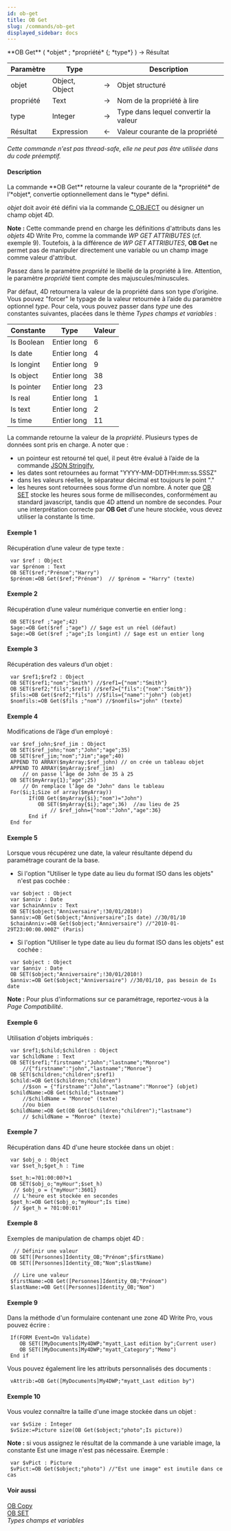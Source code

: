 ```yaml
---
id: ob-get
title: OB Get
slug: /commands/ob-get
displayed_sidebar: docs
---
```


<!--REF #_command_.OB Get.Syntax-->**OB Get** ( *objet* ; *propriété* {; *type*} ) -> Résultat<!-- END REF-->
<!--REF #_command_.OB Get.Params-->
| Paramètre | Type |  | Description |
| --- | --- | --- | --- |
| objet | Object, Object | &#8594;  | Objet structuré |
| propriété | Text | &#8594;  | Nom de la propriété à lire |
| type | Integer | &#8594;  | Type dans lequel convertir la valeur |
| Résultat | Expression | &#8592; | Valeur courante de la propriété |

<!-- END REF-->

*Cette commande n'est pas thread-safe, elle ne peut pas être utilisée dans du code préemptif.*


#### Description 

<!--REF #_command_.OB Get.Summary-->La commande **OB Get** retourne la valeur courante de la *propriété* de l’*objet*, convertie optionnellement dans le *type* défini.<!-- END REF-->

*objet* doit avoir été défini via la commande [C\_OBJECT](c-object.md) ou désigner un champ objet 4D.

**Note :** Cette commande prend en charge les définitions d'attributs dans les *objets* 4D Write Pro, comme la commande *WP GET ATTRIBUTES* (cf. exemple 9). Toutefois, à la différence de *WP GET ATTRIBUTES*, **OB Get** ne permet pas de manipuler directement une variable ou un champ image comme valeur d'attribut.

Passez dans le paramètre *propriété* le libellé de la propriété à lire. Attention, le paramètre *propriété* tient compte des majuscules/minuscules. 

Par défaut, 4D retournera la valeur de la propriété dans son type d’origine. Vous pouvez "forcer" le typage de la valeur retournée à l’aide du paramètre optionnel *type*. Pour cela, vous pouvez passer dans *type* une des constantes suivantes, placées dans le thème *Types champs et variables* :

| Constante  | Type        | Valeur |
| ---------- | ----------- | ------ |
| Is Boolean | Entier long | 6      |
| Is date    | Entier long | 4      |
| Is longint | Entier long | 9      |
| Is object  | Entier long | 38     |
| Is pointer | Entier long | 23     |
| Is real    | Entier long | 1      |
| Is text    | Entier long | 2      |
| Is time    | Entier long | 11     |

La commande retourne la valeur de la *propriété*. Plusieurs types de données sont pris en charge. A noter que :

* un pointeur est retourné tel quel, il peut être évalué à l’aide de la commande [JSON Stringify](json-stringify.md),
* les dates sont retournées au format "YYYY-MM-DDTHH:mm:ss.SSSZ"
* dans les valeurs réelles, le séparateur décimal est toujours le point "."
* les heures sont retournées sous forme d’un nombre. A noter que [OB SET](ob-set.md) stocke les heures sous forme de millisecondes, conformément au standard javascript, tandis que 4D attend un nombre de secondes. Pour une interprétation correcte par **OB Get** d'une heure stockée, vous devez utiliser la constante Is time.

#### Exemple 1 

Récupération d’une valeur de type texte :

```4d
 var $ref : Object
 var $prénom : Text
 OB SET($ref;"Prénom";"Harry")
 $prénom:=OB Get($ref;"Prénom")  // $prénom = "Harry" (texte)
```

#### Exemple 2 

Récupération d’une valeur numérique convertie en entier long :

```4d
 OB SET($ref ;"age";42)
 $age:=OB Get($ref ;"age") // $age est un réel (défaut)
 $age:=OB Get($ref ;"age";Is longint) // $age est un entier long
```

#### Exemple 3 

Récupération des valeurs d’un objet :

```4d
 var $ref1;$ref2 : Object
 OB SET($ref1;"nom";"Smith") //$ref1={"nom":"Smith"}
 OB SET($ref2;"fils";$ref1) //$ref2={"fils":{"nom":"Smith"}}
 $fils:=OB Get($ref2;"fils") //$fils={"name":"john"} (objet)
 $nomfils:=OB Get($fils ;"nom") //$nomfils="john" (texte)
```

#### Exemple 4 

Modifications de l’âge d’un employé :

```4d
 var $ref_john;$ref_jim : Object
 OB SET($ref_john;"nom";"John";"age";35)
 OB SET($ref_jim;"nom";"Jim";"age";40)
 APPEND TO ARRAY($myArray;$ref_john) // on crée un tableau objet
 APPEND TO ARRAY($myArray;$ref_jim)
     // on passe l’âge de John de 35 à 25
 OB SET($myArray{1};"age";25)
     // On remplace l’âge de "John" dans le tableau
 For($i;1;Size of array($myArray))
       If(OB Get($myArray{$i};"nom")="John")
          OB SET($myArray{$i};"age";36)  //au lieu de 25
              // $ref_john={"nom":"John","age":36}
       End if
 End for
```

#### Exemple 5 

Lorsque vous récupérez une date, la valeur résultante dépend du paramétrage courant de la base. 

* Si l'option "Utiliser le type date au lieu du format ISO dans les objets" n'est pas cochée :

```4d
 var $object : Object
 var $anniv : Date
 var $chainAnniv : Text
 OB SET($object;"Anniversaire";!30/01/2010!)
 $anniv:=OB Get($object;"Anniversaire";Is date) //30/01/10
 $chainAnniv:=OB Get($object;"Anniversaire") //"2010-01-29T23:00:00.000Z" (Paris)
```

* Si l'option "Utiliser le type date au lieu du format ISO dans les objets" est cochée :

```4d
 var $object : Object
 var $anniv : Date
 OB SET($object;"Anniversaire";!30/01/2010!)
 $anniv:=OB Get($object;"Anniversaire") //30/01/10, pas besoin de Is date
```

**Note :** Pour plus d'informations sur ce paramétrage, reportez-vous à la *Page Compatibilité*.

#### Exemple 6 

Utilisation d'objets imbriqués :

```4d
 var $ref1;$child;$children : Object
 var $childName : Text
 OB SET($ref1;"firstname";"John";"lastname";"Monroe")
     //{"firstname":"john","lastname";"Monroe"}
 OB SET($children;"children";$ref1)
 $child:=OB Get($children;"children")
     //$son = {"firstname":"John","lastname":"Monroe"} (objet)
 $childName:=OB Get($child;"lastname")
     //$childName = "Monroe" (texte)
     //ou bien
 $childName:=OB Get(OB Get($children;"children");"lastname")
     // $childName = "Monroe" (texte)
```

#### Exemple 7 

Récupération dans 4D d'une heure stockée dans un objet :

```4d
 var $obj_o : Object
 var $set_h;$get_h : Time
 
 $set_h:=?01:00:00?+1
 OB SET($obj_o;"myHour";$set_h)
  // $obj_o = {"myHour":3601}
  // L'heure est stockée en secondes
 $get_h:=OB Get($obj_o;"myHour";Is time)
  // $get_h = ?01:00:01?
```

#### Exemple 8 

Exemples de manipulation de champs objet 4D :

```4d
  // Définir une valeur
 OB SET([Personnes]Identity_OB;"Prénom";$firstName)
 OB SET([Personnes]Identity_OB;"Nom";$lastName)
 
  // Lire une valeur
 $firstName:=OB Get([Personnes]Identity_OB;"Prénom")
 $lastName:=OB Get([Personnes]Identity_OB;"Nom")
```

#### Exemple 9 

Dans la méthode d'un formulaire contenant une zone 4D Write Pro, vous pouvez écrire :

```4d
 If(FORM Event=On Validate)
    OB SET([MyDocuments]My4DWP;"myatt_Last edition by";Current user)
    OB SET([MyDocuments]My4DWP;"myatt_Category";"Memo")
 End if
```

Vous pouvez également lire les attributs personnalisés des documents :

```4d
 vAttrib:=OB Get([MyDocuments]My4DWP;"myatt_Last edition by")
```

#### Exemple 10 

Vous voulez connaître la taille d'une image stockée dans un objet :

```4d
 var $vSize : Integer
 $vSize:=Picture size(OB Get($object;"photo";Is picture))
```

**Note :** si vous assignez le résultat de la commande à une variable image, la constante Est une image n'est pas nécessaire. Exemple :  

```4d
 var $vPict : Picture
 $vPict:=OB Get($object;"photo") //"Est une image" est inutile dans ce cas
```

#### Voir aussi 

[OB Copy](ob-copy.md)  
[OB SET](ob-set.md)  
*Types champs et variables*  